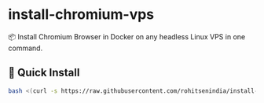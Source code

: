 # install-chromium-vps

📦 Install Chromium Browser in Docker on any headless Linux VPS in one command.

## 🚀 Quick Install

```bash
bash <(curl -s https://raw.githubusercontent.com/rohitsenindia/install-chromium-vps/main/install.sh)
